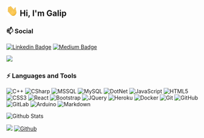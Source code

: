 ## <img src="https://raw.githubusercontent.com/ABSphreak/ABSphreak/master/gifs/Hi.gif" width="30px" /> Hi, I'm Galip

### 📫 Social
[![Linkedin Badge](https://img.shields.io/badge/-galipyildiz-blue?style=flat-square&logo=Linkedin&logoColor=white&link=https://www.linkedin.com/in/galipyildiz/)](https://www.linkedin.com/in/galipyildiz/) [![Medium Badge](https://img.shields.io/badge/-galipyildiz9606-black?style=flat-square&labelColor=black&logo=Medium&link=https://galipyildiz9606.medium.com/)](https://galipyildiz9606.medium.com/)

![](https://thumbs.gfycat.com/EnormousPoisedCurlew.webp)

### ⚡ Languages and Tools
![C++](https://img.shields.io/badge/-C++-blue?style=flat-square&logo=cplusplus)
![CSharp](https://img.shields.io/badge/-CSharp-6b1678?style=flat-square&logo=csharp)
![MSSQL](https://img.shields.io/badge/-MSSQL-black?style=flat-square&logo=microsoft-sql-server)
![MySQL](https://img.shields.io/badge/-MySQL-yellow?style=flat-square&logo=mysql)
![DotNet](https://img.shields.io/badge/-.Net-6b1678?style=flat-square&logo=dotnet)
![JavaScript](https://img.shields.io/badge/-JavaScript-black?style=flat-square&logo=javascript)
![HTML5](https://img.shields.io/badge/-HTML5-E34F26?style=flat-square&logo=html5&logoColor=white)
![CSS3](https://img.shields.io/badge/-CSS3-1572B6?style=flat-square&logo=css3)
![React](https://img.shields.io/badge/-React-black?style=flat-square&logo=react)
![Bootstrap](https://img.shields.io/badge/-Bootstrap-563D7C?style=flat-square&logo=bootstrap)
![JQuery](https://img.shields.io/badge/-JQuery-yellow?style=flat-square&logo=jquery)
![Heroku](https://img.shields.io/badge/-Heroku-430098?style=flat-square&logo=heroku)
![Docker](https://img.shields.io/badge/-Docker-black?style=flat-square&logo=docker)
![Git](https://img.shields.io/badge/-Git-black?style=flat-square&logo=git)
![GitHub](https://img.shields.io/badge/-GitHub-181717?style=flat-square&logo=github)
![GitLab](https://img.shields.io/badge/-GitLab-FCA121?style=flat-square&logo=gitlab)
![Arduino](https://img.shields.io/badge/-Arduino-1d5356?style=flat-square&logo=arduino)
![Markdown](https://img.shields.io/badge/-Markdown-black?style=flat-square&logo=markdown)

![Github Stats](https://github-readme-stats.vercel.app/api?username=galipyildiz&count_private=true&show_icons=true&include_all_commits=true)

![](https://visitor-badge.laobi.icu/badge?page_id=galipyildiz) [![Github](https://img.shields.io/github/followers/galipyildiz?label=Follow&style=social)](https://github.com/galipyildiz)
